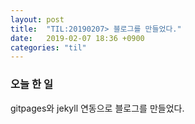 ```yaml
---
layout: post
title:  "TIL:20190207> 블로그를 만들었다."
date:   2019-02-07 18:36 +0900
categories: "til"
---
```

<h3> 오늘 한 일 </h3>
gitpages와 jekyll 연동으로 블로그를 만들었다.

